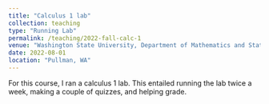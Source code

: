 ```yaml
---
title: "Calculus 1 lab"
collection: teaching
type: "Running Lab"
permalink: /teaching/2022-fall-calc-1
venue: "Washington State University, Department of Mathematics and Statistics"
date: 2022-08-01
location: "Pullman, WA"
---
```


For this course, I ran a calculus 1 lab. This entailed running the lab twice a week, making a couple of quizzes, and helping grade. 